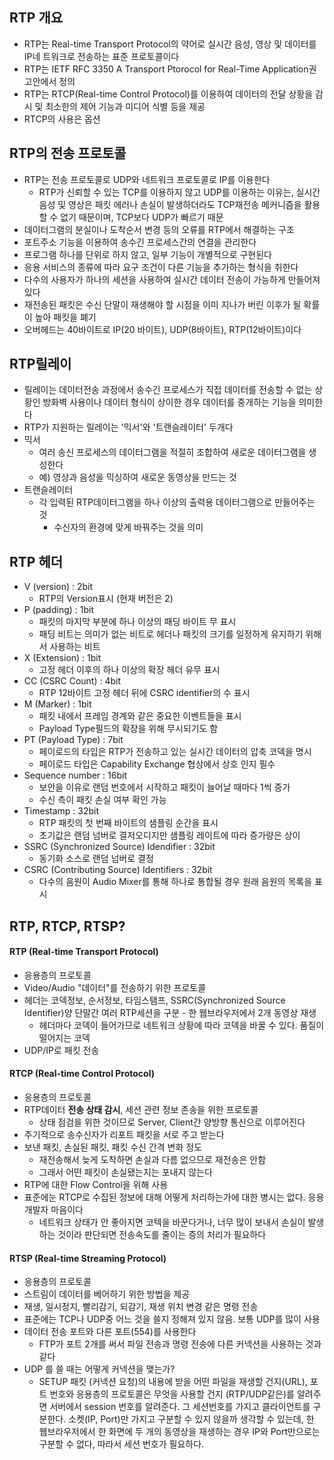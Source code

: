 ## RTP 개요
- RTP는 Real-time Transport Protocol의 약어로 실시간 음성, 영상 및 데이터를 IP네 트워크로 전송하는 표준 프로토콜이다
- RTP는 IETF RFC 3350 A Transport Ptorocol for Real-Time Application권고안에서 정의
- RTP는 RTCP(Real-time Control Protocol)를 이용하여 데이터의 전달 상황을 감시 및 최소한의 제어 기능과 미디어 식별 등을 제공
- RTCP의 사용은 옵션



## RTP의 전송 프로토콜
- RTP는 전송 프로토콜로 UDP와 네트워크 프로토콜로 IP를 이용한다
    - RTP가 신뢰할 수 있는 TCP를 이용하지 않고 UDP를 이용하는 이유는, 실시간 음성 및 영상은 패킷 에러나 손실이 발생하더라도 TCP재전송 메커니즘을 활용할 수 없기 때문이며, TCP보다 UDP가 빠르기 때문
- 데이터그램의 분실이나 도착순서 변경 등의 오류를 RTP에서 해결하는 구조
- 포트주소 기능을 이용하여 송수긴 프로세스간의 연결을 관리한다
- 프로그램 하나를 단위로 하지 않고, 일부 기능이 개별적으로 구현된다
- 응용 서비스의 종류에 따라 요구 조건이 다른 기능을 추가하는 형식을 취한다
- 다수의 사용자가 하나의 세션을 사용하여 실시간 데이터 전송이 가능하게 만들어져있다
- 재전송된 패킷은 수신 단말이 재생해야 할 시점을 이미 지나가 버린 이후가 될 확률이 높아 패킷을 폐기
- 오버헤드는 40바이트로 IP(20 바이트), UDP(8바이트), RTP(12바이트)이다



## RTP릴레이
- 릴레이는 데이터전송 과정에서 송수긴 프로세스가 직접 데이터를 전송할 수 없는 상황인 방화벽 사용이나 데이터 형식이 상이한 경우 데이터를 중개하는 기능을 의미한다
- RTP가 지원하는 릴레이는 '믹서'와 '트랜슬레이터' 두개다
- 믹서
  - 여러 송신 프로세스의 데이터그램을 적절히 조합하여 새로운 데이터그램을 생성한다
  - 예) 영상과 음성을 믹싱하여 새로운 동영상을 만드는 것
- 트랜슬레이터
  - 각 입력된 RTP데이터그램을 하나 이상의 출력용 데이터그램으로 만들어주는 것
    - 수신자의 환경에 맞게 바꿔주는 것을 의미


## RTP 헤더
- V (version) : 2bit
  - RTP의 Version표시 (현재 버전은 2)
- P (padding) : 1bit
  - 패킷의 마지막 부분에 하나 이상의 패딩 바이트 무 표시
  - 패딩 비트는 의미가 없는 비트로 헤더나 패킷의 크기를 일정하게 유지하기 위해서 사용하는 비트
- X (Extension) : 1bit
  - 고정 헤더 이후의 하나 이상의 확장 헤더 유무 표시
- CC (CSRC Count) : 4bit
  - RTP 12바이트 고정 헤더 뒤에 CSRC identifier의 수 표시
- M (Marker) : 1bit
  - 패킷 내에서 프레임 경계와 같은 중요한 이벤트들을 표시
  - Payload Type필드의 확장을 위해 무시되기도 함
- PT (Payload Type) : 7bit
  - 페이로드의 타입은 RTP가 전송하고 있는 실시간 데이터의 압축 코덱을 명시
  - 페이로드 타입은 Capability Exchange 협상에서 상호 인지 필수
- Sequence number : 16bit
  - 보안을 이유로 랜덤 번호에서 시작하고 패킷이 늘어날 때마다 1씩 증가
  - 수신 측이 패킷 손실 여부 확인 가능
- Timestamp : 32bit
  - RTP 패킷의 첫 번째 바이트의 샘플링 순간을 표시
  - 초기값은 랜덤 넘버로 결저오디지만 샘플링 레이트에 따라 증가량은 상이
- SSRC (Synchronized Source) Idendifier : 32bit
  - 동기화 소스로 랜덤 넘버로 결정
- CSRC (Contributing Source) Identifiers : 32bit
  - 다수의 음원이 Audio Mixer를 통해 하나로 통합될 경우 원래 음원의 목록을 표시



## RTP, RTCP, RTSP?

#### RTP (Real-time Transport Protocol)
- 응용층의 프로토콜
- Video/Audio "데이터"를 전송하기 위한 프로토콜
- 헤더는 코덱정보, 순서정보, 타임스탬프, SSRC(Synchronized Source Identifier)양 단말간 여러 RTP세션을 구분 - 한 웹브라우저에서 2개 동영상 재생
  - 헤더마다 코덱이 들어가므로 네트워크 상황에 따라 코덱을 바꿀 수 있다. 품질이 떨어지는 코덱
- UDP/IP로 패킷 전송


#### RTCP (Real-time Control Protocol)
- 응용층의 프로토콜
- RTP데이터 **전송 상태 감시**, 세션 관련 정보 존송을 위한 프로토콜
  - 상태 점검을 위한 것이므로 Server, Client간 양방향 통신으로 이루어진다
- 주기적으로 송수신자가 리포트 패킷을 서로 주고 받는다
- 보낸 패킷, 손실된 패킷, 패킷 수신 간격 변화 정도
  - 재전송해서 늦게 도착하면 손실과 다름 없으므로 재전송은 안함
  - 그래서 어떤 패킷이 손실됐는지는 포내지 않는다
- RTP에 대한 Flow Control을 위해 사용
- 표준에눈 RTCP로 수집된 정보에 대해 어떻게 처리하는가에 대한 병시는 없다. 응용개발자 마음이다
  - 네트워크 상태가 안 좋아지면 코텍을 바꾼다거나, 너무 많이 보내서 손실이 발생하는 것이라 판단되면 전송속도를 줄이는 증의 처리가 필요하다

#### RTSP (Real-time Streaming Protocol)
- 응용층의 프로토콜
- 스트림이 데이터를 베어하기 위한 방법을 제공
- 재생, 일시정지, 빨리감기, 되감기, 재생 위치 변경 같은 명령 전송
- 표준에는 TCP나 UDP중 어느 것을 쓸지 정해져 있지 않음. 보통 UDP를 많이 사용
- 데이터 전송 포트와 다른 포트(554)를 사용한다
  - FTP가 포트 2개를 써서 파일 전송과 명령 전송에 다른 커넥션을 사용하는 것과 같다
- UDP 를 쓸 때는 어떻게 커넥션을 맺는가?
  - SETUP 패킷 (커넥션 요청)의 내용에 받을 어떤 파일을 재생할 건지(URL), 포트 번호와 응용층의 프로토콜은 무엇을 사용할 건지 (RTP/UDP같은)를 알려주면 서버에서 session 번호를 알려준다. 그 세션번호를 가지고 클라이언트를 구분한다. 소켓(IP, Port)만 가지고 구분할 수 있지 않을까 생각할 수 있는데, 한 웹브라우저에서 한 화면에 두 개의 동영상을 재생하는 경우 IP와 Port만으로는 구분할 수 없다, 따라서 세션 번호가 필요하다.



